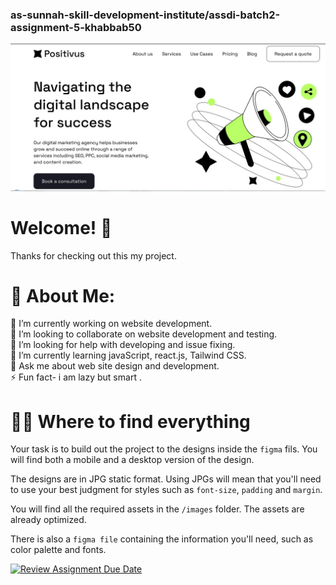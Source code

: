 ### as-sunnah-skill-development-institute/assdi-batch2-assignment-5-khabbab50

![assdi-batch2-assignment-5](./assets/images/screenshort/Screenshot_1.jpg)

# Welcome! 👋

Thanks for checking out this my project.

# 💫 About Me:

👨 I’m currently working on website development.  
👯 I’m looking to collaborate on website development and testing.  
🤝 I’m looking for help with developing and issue fixing.  
🌱 I’m currently learning javaScript, react.js, Tailwind CSS.  
💬 Ask me about web site design and development.  
⚡ Fun fact- i am lazy but smart .

# 👨‍💻 Where to find everything

Your task is to build out the project to the designs inside the `figma` fils. You will find both a mobile and a desktop version of the design.

The designs are in JPG static format. Using JPGs will mean that you'll need to use your best judgment for styles such as `font-size`, `padding` and `margin`.

You will find all the required assets in the `/images` folder. The assets are already optimized.

There is also a `figma file` containing the information you'll need, such as color palette and fonts.

[![Review Assignment Due Date](https://classroom.github.com/assets/deadline-readme-button-24ddc0f5d75046c5622901739e7c5dd533143b0c8e959d652212380cedb1ea36.svg)](https://classroom.github.com/a/eiidkBVX)
